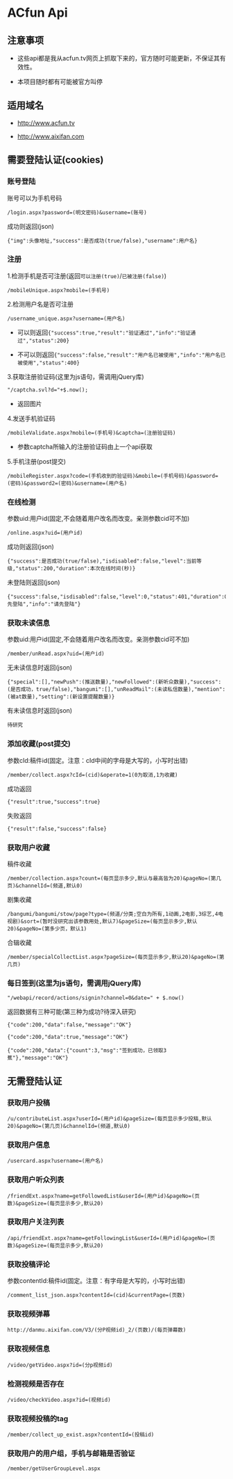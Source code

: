 ACfun Api
===========

注意事项
------

- 这些api都是我从acfun.tv网页上抓取下来的，官方随时可能更新，不保证其有效性。
 
- 本项目随时都有可能被官方叫停


适用域名
------

- http://www.acfun.tv

- http://www.aixifan.com

需要登陆认证(cookies)
------
### 账号登陆

账号可以为手机号码

    /login.aspx?password=(明文密码)&username=(账号)
    
成功则返回(json)

    {"img":头像地址,"success":是否成功(true/false),"username":用户名}
    
### 注册

1.检测手机是否可注册(返回`可以注册(true)`/`已被注册(false)`)

    /mobileUnique.aspx?mobile=(手机号)

2.检测用户名是否可注册

    /username_unique.aspx?username=(用户名)
    
- 可以则返回`{"success":true,"result":"验证通过","info":"验证通过","status":200}`

- 不可以则返回`{"success":false,"result":"用户名已被使用","info":"用户名已被使用","status":400}`

3.获取注册验证码(这里为js语句，需调用jQuery库)

    "/captcha.svl?d="+$.now(); 
    
- 返回图片
 
4.发送手机验证码

    /mobileValidate.aspx?mobile=(手机号)&captcha=(注册验证码)
    
- 参数captcha所输入的注册验证码由上一个api获取
 
5.手机注册(post提交)

    /mobileRegister.aspx?code=(手机收到的验证码)&mobile=(手机号码)&password=(密码)&password2=(密码)&username=(用户名)

### 在线检测

参数uid:用户id(固定,不会随着用户改名而改变。亲测参数cid可不加)

    /online.aspx?uid=(用户id)
    
成功则返回(json)

    {"success":是否成功(true/false),"isdisabled":false,"level":当前等级,"status":200,"duration":本次在线时间(秒)}
    
未登陆则返回(json)

    {"success":false,"isdisabled":false,"level":0,"status":401,"duration":0,"result":"请先登陆","info":"请先登陆"}
    
### 获取未读信息

参数uid:用户id(固定,不会随着用户改名而改变。亲测参数cid可不加)

    /member/unRead.aspx?uid=(用户id)

无未读信息时返回(json)

    {"special":[],"newPush":(推送数量),"newFollowed":(新听众数量),"success":(是否成功，true/false),"bangumi":[],"unReadMail":(未读私信数量),"mention":(被at数量),"setting":(新设置提醒数量)}

有未读信息时返回(json)

    待研究
    
### 添加收藏(post提交)

参数cId:稿件id(固定。注意：cId中间的字母是大写的，小写时出错)

    /member/collect.aspx?cId=(cid)&operate=1(0为取消,1为收藏)
    
成功返回

    {"result":true,"success":true}
    
失败返回

    {"result":false,"success":false}

### 获取用户收藏

稿件收藏

    /member/collection.aspx?count=(每页显示多少,默认与最高皆为20)&pageNo=(第几页)&channelId=(频道,默认0)
    
剧集收藏

    /bangumi/bangumi/stow/page?type=(频道/分类;空白为所有,1动画,2电影,3综艺,4电视剧)&sort=(暂时没研究出该参数用处,默认7)&pageSize=(每页显示多少,默认20)&pageNo=(第多少页，默认1)

合辑收藏

    /member/specialCollectList.aspx?pageSize=(每页显示多少,默认20)&pageNo=(第几页)
    
### 每日签到(这里为js语句，需调用jQuery库)

    "/webapi/record/actions/signin?channel=0&date=" + $.now()
    
返回数据有三种可能(第三种为成功?待深入研究)

    {"code":200,"data":false,"message":"OK"}

    {"code":200,"data":true,"message":"OK"}

    {"code":200,"data":{"count":3,"msg":"签到成功，已领取3蕉"},"message":"OK"}

无需登陆认证
------
### 获取用户投稿

    /u/contributeList.aspx?userId=(用户id)&pageSize=(每页显示多少投稿,默认20)&pageNo=(第几页)&channelId=(频道,默认0)

### 获取用户信息

    /usercard.aspx?username=(用户名)

### 获取用户听众列表

    /friendExt.aspx?name=getFollowedList&userId=(用户id)&pageNo=(页数)&pageSize=(每页显示多少,默认20)

### 获取用户关注列表

    /api/friendExt.aspx?name=getFollowingList&userId=(用户id)&pageNo=(页数)&pageSize=(每页显示多少,默认20)

### 获取投稿评论

参数contentId:稿件id(固定。注意：有字母是大写的，小写时出错)

    /comment_list_json.aspx?contentId=(cid)&currentPage=(页数)

### 获取视频弹幕

    http://danmu.aixifan.com/V3/(分P视频id)_2/(页数)/(每页弹幕数)

### 获取视频信息

    /video/getVideo.aspx?id=(分p视频id)

### 检测视频是否存在

    /video/checkVideo.aspx?id=(视频id)

### 获取视频投稿的tag

    /member/collect_up_exist.aspx?contentId=(投稿id)

### 获取用户的用户组，手机与邮箱是否验证

    /member/getUserGroupLevel.aspx
